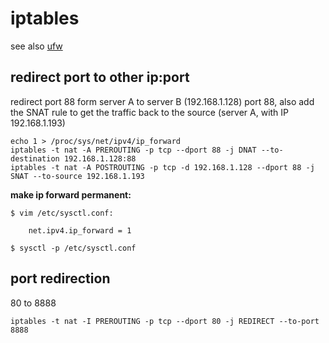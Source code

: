 # iptables

see also [ufw](/man/ufw)

## redirect port to other ip:port

redirect port 88 form server A to server B (192.168.1.128) port 88, also add the SNAT rule to get the traffic back to the source (server A, with IP 192.168.1.193)

```
echo 1 > /proc/sys/net/ipv4/ip_forward
iptables -t nat -A PREROUTING -p tcp --dport 88 -j DNAT --to-destination 192.168.1.128:88
iptables -t nat -A POSTROUTING -p tcp -d 192.168.1.128 --dport 88 -j SNAT --to-source 192.168.1.193
```

**make ip forward permanent:**

```
$ vim /etc/sysctl.conf:

    net.ipv4.ip_forward = 1

$ sysctl -p /etc/sysctl.conf
```

## port redirection

80 to 8888

```
iptables -t nat -I PREROUTING -p tcp --dport 80 -j REDIRECT --to-port 8888
```

